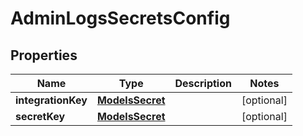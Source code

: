 

# AdminLogsSecretsConfig


## Properties

| Name | Type | Description | Notes |
|------------ | ------------- | ------------- | -------------|
|**integrationKey** | [**ModelsSecret**](ModelsSecret.md) |  |  [optional] |
|**secretKey** | [**ModelsSecret**](ModelsSecret.md) |  |  [optional] |




